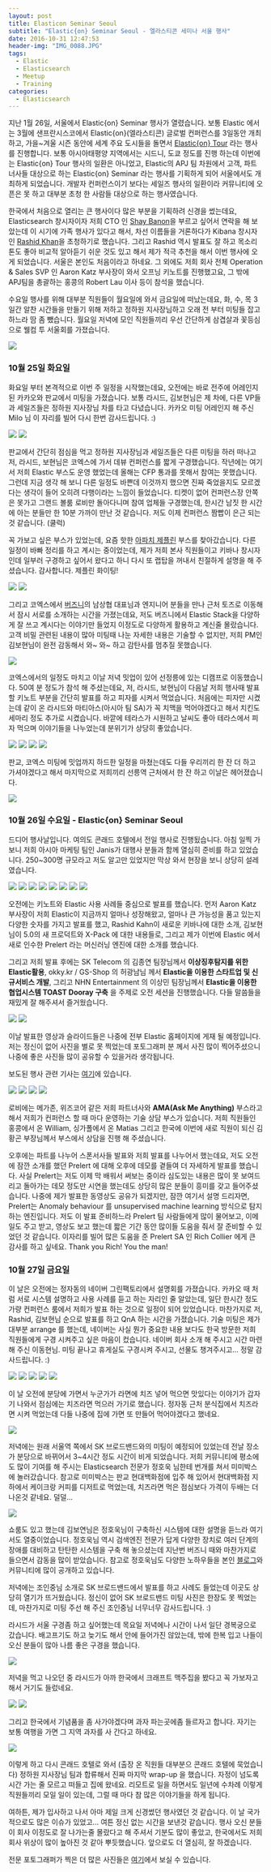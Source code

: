 ```yaml
---
layout: post
title: Elasticon Seminar Seoul
subtitle: "Elastic{on} Seminar Seoul - 엘라스티콘 세미나 서울 행사"
date: 2016-10-31 12:47:53
header-img: "IMG_0088.JPG"
tags:
  - Elastic
  - Elasticsearch
  - Meetup
  - Training
categories:
  - Elasticsearch
---
```


지난 1월 26일, 서울에서 Elastic{on} Seminar 행사가 열렸습니다. 보통 Elastic 에서는 3월에 샌프란시스코에서 Elastic{on}(엘라스티콘) 글로벌 컨퍼런스를 3일동안 개최하고, 가을~겨울 시즌 동안에 세계 주요 도시들을 돌면서 [Elastic{on} Tour](https://www.elastic.co/elasticon/tour/2016) 라는 행사를 진행합니다. 보통 아시아태평양 지역에서는 시드니, 도쿄 정도를 진행 하는데 이번에는 Elastic{on} Tour 행사의 일환은 아니었고, Elastic의 APJ 팀 차원에서 고객, 파트너사들 대상으로 하는 Elastic{on} Seminar 라는 행사를 기획하게 되어 서울에서도 개최하게 되었습니다. 개발자 컨퍼런스이기 보다는 세일즈 행사의 일환이라 커뮤니티에 오픈은 못 하고 대부분 초청 한 사람들 대상으로 하는 행사였습니다.

한국에서 처음으로 열리는 큰 행사이다 많은 부분을 기획하려 신경을 썼는데요, Elasticsearch 창시자이자 저희 CTO 인 [Shay Banon](https://www.elastic.co/kr/about/leadership)을 부르고 싶어서 연락을 해 보았는데 이 시기에 가족 행사가 있다고 해서, 차선 이름들을 거론하다가 Kibana 창시자인 [Rashid Khan](https://github.com/rashidkpc)을 초청하기로 했습니다. 그리고 Rashid 역시 발표도 잘 하고 목소리 톤도 좋아 비교적 알아듣기 쉬운 것도 있고 해서 제가 적극 추천을 해서 이번 행사에 오게 되었습니다. 서울은 본인도 처음이라고 하네요. 그 외에도 저희 회사 전체 Operation & Sales SVP 인 Aaron Katz 부사장이 와서 오프닝 키노트를 진행했고요, 그 밖에 APJ팀을 총괄하는 홍콩의 Robert Lau 이사 등이 참석을 했습니다. 

수요일 행사를 위해 대부분 직원들이 월요일에 와서 금요일에 떠났는데요, 화, 수, 목 3일간 알찬 시간들을 만들기 위해 저하고 정하원 지사장님하고 오래 전 부터 미팅들 잡고 하느라 땀 좀 뺐습니다. 월요일 저녁에 모인 직원들끼리 우선 간단하게 삼겹살과 꽃등심으로 웰컴 투 서울회를 가졌습니다.

![](IMG_0163.jpg)

### 10월 25일 화요일

화요일 부터 본격적으로 이번 주 일정을 시작했는데요, 오전에는 바로 전주에 어레인지 된 카카오와 판교에서 미팅을 가졌습니다. 보통 라시드, 김보현님은 제 차에, 다른 VP들과 세일즈들은 정하원 지사장님 차를 타고 다녔습니다. 카카오 미팅 어레인지 해 주신 Milo 님 이 자리를 빌어 다시 한번 감사드립니다. :)

![](IMG_0044.jpg) ![](IMG_0046.jpg)

판교에서 간단히 점심을 먹고 정하원 지사장님과 세일즈들은 다른 미팅을 하러 떠나고 저, 라시드, 보현님은 코엑스에 가서 데뷰 컨퍼런스를 짧게 구경했습니다. 작년에는 여기서 저희 Elastic 부스도 운영 했었는데 올해는 CFP 통과를 못해서 참여는 못했습니다. 그런데 지금 생각 해 보니 다른 일정도 바쁜데 이것까지 했으면 진짜 죽었을지도 모르겠다는 생각이 들어 오히려 다행이라는 느낌이 들었습니다. 티켓이 없어 컨퍼런스장 안쪽은 못가고 그랜드 볼룸 로비만 돌아다니며 참여 업체들 구경했는데, 한시간 남짓 한 시간에 아는 분들만 한 10분 가까이 만난 것 같습니다. 저도 이제 컨퍼런스 짬빱이 은근 되는 것 같습니다. (쿨럭)

꼭 가보고 싶은 부스가 있었는데, 요즘 핫한 [아파치 제플린](https://www.facebook.com/groups/AapacheZeppelinFanKorea) 부스를 찾아갔습니다. 다른 일정이 바빠 정리를 하고 계시는 중이었는데, 제가 저희 본사 직원들이고 키바나 창시자인데 일부러 구경하고 싶어서 왔다고 하니 다시 또 랩탑을 꺼내서 친절하게 설명을 해 주셨습니다. 감사합니다. 제플린 화이팅!

![](IMG_0048.jpg) ![](IMG_0052.jpg)

그리고 코엑스에서 [버즈니](http://www.buzzni.com/)의 남상협 대표님과 엔지니어 분들을 만나 근처 토즈로 이동해서 잠시 서로를 소개하는 시간을 가졌는데요, 저도 버즈니에서 Elastic Stack을 다양하게 잘 쓰고 계시다는 이야기만 들었지 이정도로 다양하게 활용하고 계신줄 몰랐습니다. 고객 비밀 관련된 내용이 많아 미팅때 나눈 자세한 내용은 기술할 수 없지만, 저희 PM인 김보현님이 완전 감동해서 와~ 와~ 하고 감탄사를 멈추질 못했습니다.

![](IMG_0054.jpg) 

코엑스에서의 일정도 마치고 이날 저녁 밋업이 있어 선정릉에 있는 디캠프로 이동했습니다. 50여 분 정도가 참석 해 주셨는데요, 저, 라시드, 보현님이 다음날 저희 행사때 발표할 키노트 부분을 간단히 발표를 하고 피자를 시켜서 먹었습니다. 처음에는 피자만 시켰는데 같이 온 라시드와 마티아스(아시아 팀 SA)가 꼭 치맥을 먹어야겠다고 해서 치킨도 세마리 정도 추가로 시켰습니다. 바깥에 테라스가 시원하고 날씨도 좋아 테라스에서 피자 먹으며 이야기들을 나누었는데 분위기가 상당히 좋았습니다.

![](IMG_0065.jpg) ![](IMG_0068.jpg) ![](IMG_0069.jpg) ![](IMG_0072.jpg)

판교, 코엑스 미팅에 밋업까지 하드한 일정을 마쳤는데도 다들 우리끼리 한 잔 더 하고 가셔야겠다고 해서 마지막으로 저희끼리 선릉역 근처에서 한 잔 하고 이날은 헤어졌습니다.

![](IMG_0078.jpg)

### 10월 26일 수요일 - Elastic{on} Seminar Seoul

드디어 행사날입니다. 여의도 콘래드 호텔에서 전일 행사로 진행됬습니다. 아침 일찍 가 보니 저희 아시아 마케팅 팀인 Janis가 대행사 분들과 함께 열심히 준비를 하고 있었습니다. 250~300명 규모라고 저도 알고만 있었지만 막상 와서 현장을 보니 상당히 설레였습니다.

![](IMG_0088.JPG) ![](IMG_0080.jpg) ![](IMG_0089.jpg) ![](IMG_0081.jpg) ![](IMG_0083.jpg) ![](IMG_0085.jpg) ![](IMG_0086.jpg) ![](IMG_0087.jpg) 

오전에는 키노트와 Elastic 사용 사례들 중심으로 발표를 했습니다. 먼저 Aaron Katz 부사장이 저희 Elastic이 지금까지 얼마나 성장해왔고, 얼마나 큰 가능성을 품고 있는지 다양한 숫자를 가지고 발표를 했고, Rashid Kahn이 새로운 키바나에 대한 소개, 김보현님이 5.0의 새 프로덕트와 X-Pack 에 대한 내용들로, 그리고 제가 이번에 Elastic 에서 새로 인수한 Prelert 라는 머신러닝 엔진에 대한 소개를 했습니다.

그리고 저희 발표 후에는 SK Telecom 의 김종연 팀장님께서 **이상징후탐지를 위한 Elastic활용**, okky.kr / GS-Shop 의 허광남님 께서 **Elastic을 이용한 스타트업 및 신규서비스 개발**, 그리고 NHN Entertainment 의 이상민 팀장님께서 **Elastic을 이용한 협업시스템 TOAST Dooray 구축** 을 주제로 오전 세션을 진행했습니다. 다들 말씀들을 재밌게 잘 해주셔서 즐거웠습니다.

![](IMG_0090.jpg) ![](IMG_0097.jpg) 

이날 발표한 영상과 슬라이드들은 나중에 전부 Elastic 홈페이지에 게재 될 예정입니다. 저는 정신이 없어 사진을 별로 못 찍었는데 포토그래퍼 분 께서 사진 많이 찍어주셨으니 나중에 좋은 사진들 많이 공유할 수 있을거라 생각됩니다.

보도된 행사 관련 기사는 [여기](http://www.newswire.co.kr/newsRead.php?no=838244)에 있습니다.

![](IMG_0092.jpg) ![](IMG_0093.jpg) ![](IMG_0095.jpg) ![](Boys_with_hats.jpg)

로비에는 메가존, 위즈코어 같은 저희 파트너사와 **AMA(Ask Me Anything)** 부스라고 해서 저희가 컨퍼런스 할 때 마다 운영하는 기술 상담 부스가 있습니다. 저희 직원들인 홍콩에서 온 William, 싱가폴에서 온 Matias 그리고 한국에 이번에 새로 직원이 되신 김황곤 부장님께서 부스에서 상담을 진행 해 주셨습니다.

오후에는 파트를 나누어 스폰서사들 발표와 저희 발표를 나누어서 했는데요, 저도 오전에 잠깐 소개를 했던 Prelert 에 대해 오후에 데모를 곁들여 더 자세하게 발표를 했습니다. 사실 Prelert는 저도 이제 막 배워서 써보는 중이라 심도있는 내용은 많이 못 보여드리고 돌아가는 데모 정도만 시연을 했는데도 상당히 많은 분들이 흥미를 갖고 들어주셨습니다. 나중에 제가 발표한 동영상도 공유가 되겠지만, 잠깐 여기서 설명 드리자면, Prelert는 Anomaly behaviour 를 unsupervised machine learning 방식으로 탐지하는 엔진입니다. 저도 이 발표 준비하느라 Prelert 팀 사람들에게 많이 물어보고, 이메일도 주고 받고, 영상도 보고 했는데 짧은 기간 동안 많이들 도움을 줘서 잘 준비할 수 있었던 것 같습니다. 이자리를 빌어 많은 도움을 준 Prelert SA 인 Rich Collier 에게 큰 감사를 하고 싶네요. Thank you Rich! You the man!

### 10월 27일 금요일

이 날은 오전에는 정자동의 네이버 그린팩토리에서 설명회를 가졌습니다. 카카오 때 처럼 서로 시스템 설명하고 사용 사례를 듣고 하는 자리인 줄 알았는데, 일단 한시간 정도 가량 컨퍼런스 룸에서 저희가 발표 하는 것으로 일정이 되어 있었습니다. 마찬가지로 저, Rashid, 김보현님 순으로 발표를 하고 QnA 하는 시간을 가졌습니다. 기술 미팅은 제가 대부분 arrange 를 했는데, 네이버는 사실 뭔가 중요한 내용 보다도 한국 방문한 저희 직원들에게 구경 시켜주고 싶은 마음이 컸습니다. 네이버 회사 소개 해 주시고 시간 마련 해 주신 이동현님. 미팅 끝나고 휴게실도 구경시켜 주시고, 선물도 챙겨주시고... 정말 감사드립니다. :)

![](IMG_0119.jpg) ![](IMG_0121.jpg) ![](IMG_0125.jpg) ![](IMG_0126.jpg) ![](IMG_0154.jpg)

이 날 오전에 분당에 가면서 누군가가 라면에 치즈 넣어 먹으면 맛있다는 이야기가 갑자기 나와서 점심에는 치즈라면 먹으러 가기로 했습니다. 정자동 근처 분식집에서 치즈라면 시켜 먹었는데 다들 나중에 집에 가면 또 만들어 먹어야겠다고 했네요.

![](IMG_0133.jpg)

저녁에는 원래 서울역 쪽에서 SK 브로드밴드와의 미팅이 예정되어 있었는데 전날 장소가 분당으로 바뀌어서 3~4시간 정도 시간이 비게 되었습니다. 저희 커뮤니티에 평소에도 많이 기여를 해 주시는 Elasticsearch 전문가 정호욱 님한테 번개를 쳐서 미미박스에 놀러갔습니다. 참고로 미미박스는 판교 현대백화점에 입주 해 있어서 현대백화점 지하에서 케이크랑 커피를 디저트로 먹었는데, 치즈라면 먹은 점심보다 가격이 두배는 더 나온것 같네요. 덜덜...

![](IMG_0137.jpg)

쇼룸도 있고 했는데 김보연님은 정호욱님이 구축하신 시스템에 대한 설명을 듣느라 여기서도 열중이었습니다. 정호욱님 역시 검색엔진 전문가 답게 다양한 장치로 여러 단계의 장애를 대비하고 탄탄한 시스템을 구축 해 놓으셨는데 지난번 버즈니 때와 마찬가지로 들으면서 감동을 많이 받았습니다. 참고로 정호욱님도 다양한 노하우들을 본인 [블로그](http://jjeong.tistory.com/)와 커뮤니티에 많이 공개하고 있습니다.

저녁에는 조인중님 소개로 SK 브로드밴드에서 발표를 하고 사례도 들었는데 이곳도 상당히 열기가 뜨거웠습니다. 정신이 없어 SK 브로드밴드 미팅 사진은 한장도 못 찍었는데, 마찬가지로 미팅 주선 해 주신 조인중님 너무너무 감사드립니다. :)

라시드가 서울 구경좀 하고 싶어했는데 목요일 저녁에나 시간이 나서 일단 경복궁으로 갔습니다. 배고프기도 하고 늦기도 해서 안에 들어가진 않았는데, 밖에 한복 입고 나들이 오신 분들이 많아 나름 좋은 구경을 했습니다.

![](IMG_0140.jpg) 

저녁을 먹고 나오던 중 라시드가 아까 한국에서 크래프트 맥주집을 봤다고 꼭 가보자고 해서 거기도 들렀네요.

![](IMG_0142.jpg) ![](IMG_0146.jpg) 

그리고 한국에서 기념품을 좀 사가야겠다며 과자 파는곳에좀 들르자고 합니다. 자기는 보통 여행을 가면 그 지역 과자를 사 간다고 하네요.

![](IMG_0149.jpg)

이렇게 하고 다시 콘래드 호텔로 와서 (출장 온 직원들 대부분으 콘래드 호텔에 묵었습니다) 정하원 지사장님 팀과 합류해서 진짜 마지막 wrap-up 을 했습니다. 자정이 넘도록 시간 가는 줄 모르고 떠들고 집에 왔네요. 리모트로 일을 하면서도 일년에 수차례 이렇게 직원들끼리 모일 일이 있는데, 그럴 때 마다 참 많은 이야기들을 하게 됩니다.

여하튼, 제가 입사하고 나서 아마 제일 크게 신경썼던 행사였던 것 같습니다. 이 날 국가적으로도 많은 이슈가 있었고... 여튼 정신 없는 시간을 보낸것 같습니다. 행사 오신 분들이 회사 이정도로 잘 나가는줄 몰랐다고 해 주셔서 기분도 많이 좋았고, 한국에서도 저희 회사 위상이 많이 높아진 것 같아 뿌듯했습니다. 앞으로도 더 열심히, 잘 하겠습니다.

전문 포토그래퍼가 찍은 더 많은 사진들은 [여기](https://photos.google.com/share/AF1QipPkBQyZO0-9HvEwIeWiSUXRNGK5JkztiWTwkSKLk1MU8ocBCMjIrB7B1Y39_GnoCw)에서 보실 수 있습니다.